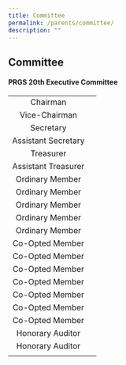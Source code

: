 ```yaml
---
title: Committee
permalink: /parents/committee/
description: ""
---
```

## Committee

#### PRGS 20th Executive Committee

|   |   |
|:-:|---|
| Chairman  |   |
| Vice-Chairman  |   |
|  Secretary |   |
| Assistant Secretary  |   |
| Treasurer  |   |
| Assistant Treasurer  |   |
| Ordinary Member  |   |
| Ordinary Member  |   |
| Ordinary Member  |   |
| Ordinary Member  |   |
| Ordinary Member  |   |
| Co-Opted Member  |   |
| Co-Opted Member  |   |
| Co-Opted Member  |   |
| Co-Opted Member  |   |
| Co-Opted Member  |   |
| Co-Opted Member  |   |
| Co-Opted Member  |   |
| Honorary Auditor  |   |
| Honorary Auditor  |   |
|   |   |


